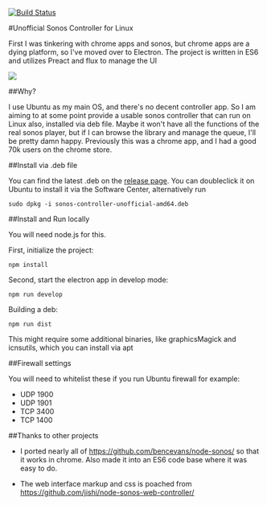 [![Build Status](https://travis-ci.org/pascalopitz/unoffical-sonos-controller-for-linux.svg?branch=master)](https://travis-ci.org/pascalopitz/unoffical-sonos-controller-for-linux)

#Unofficial Sonos Controller for Linux

First I was tinkering with chrome apps and sonos, but chrome apps are a dying platform, so I've moved over to Electron.
The project is written in ES6 and utilizes Preact and flux to manage the UI

![](http://pascalopitz.github.io/unoffical-sonos-controller-for-linux/screenshots/screenshot_1.png?raw=true)

##Why?

I use Ubuntu as my main OS, and there's no decent controller app.
So I am aiming to at some point provide a usable sonos controller that can run on Linux also, installed via deb file.
Maybe it won't have all the functions of the real sonos player, but if I can browse the library and manage the queue, I'll be pretty damn happy.
Previously this was a chrome app, and I had a good 70k users on the chrome store.

##Install via .deb file

You can find the latest .deb on the [release page](https://github.com/pascalopitz/unoffical-sonos-controller-for-linux/releases). You can doubleclick it on Ubuntu to install it via the Software Center, alternatively run

	sudo dpkg -i sonos-controller-unofficial-amd64.deb

##Install and Run locally

You will need node.js for this.

First, initialize the project:

	npm install

Second, start the electron app in develop mode:

	npm run develop

Building a deb:

	npm run dist

This might require some additional binaries, like graphicsMagick and icnsutils, which you can install via apt

##Firewall settings

You will need to whitelist these if you run Ubuntu firewall for example:

- UDP 1900
- UDP 1901
- TCP 3400
- TCP 1400

##Thanks to other projects

- I ported nearly all of https://github.com/bencevans/node-sonos/ so that it works in chrome.
  Also made it into an ES6 code base where it was easy to do.

- The web interface markup and css is poached from https://github.com/jishi/node-sonos-web-controller/
